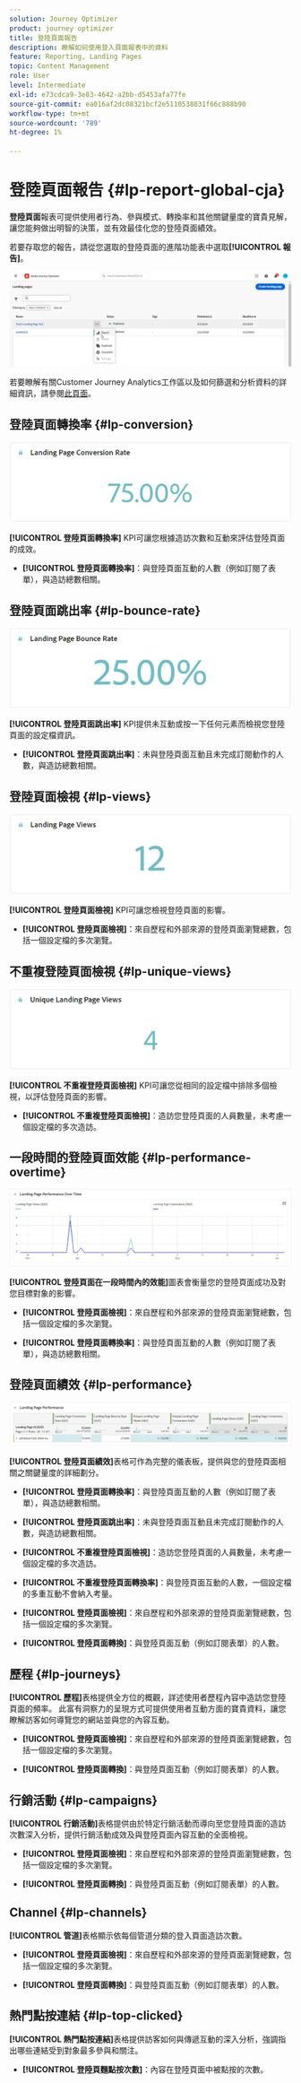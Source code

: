 ```yaml
---
solution: Journey Optimizer
product: journey optimizer
title: 登陸頁面報告
description: 瞭解如何使用登入頁面報表中的資料
feature: Reporting, Landing Pages
topic: Content Management
role: User
level: Intermediate
exl-id: e73cdca9-3e83-4642-a2bb-d5453afa77fe
source-git-commit: ea016af2dc08321bcf2e5110538031f66c888b90
workflow-type: tm+mt
source-wordcount: '789'
ht-degree: 1%

---
```


# 登陸頁面報告 {#lp-report-global-cja}

**登陸頁面**&#x200B;報表可提供使用者行為、參與模式、轉換率和其他關鍵量度的寶貴見解，讓您能夠做出明智的決策，並有效最佳化您的登陸頁面績效。

若要存取您的報告，請從您選取的登陸頁面的進階功能表中選取&#x200B;**[!UICONTROL 報告]**。

![](assets/cja-lp.png)

若要瞭解有關Customer Journey Analytics工作區以及如何篩選和分析資料的詳細資訊，請參閱[此頁面](https://experienceleague.adobe.com/en/docs/analytics-platform/using/cja-workspace/home)。

## 登陸頁面轉換率 {#lp-conversion}

![](assets/cja-lp-conversion-rate.png)

**[!UICONTROL 登陸頁面轉換率]** KPI可讓您根據造訪次數和互動來評估登陸頁面的成效。

* **[!UICONTROL 登陸頁面轉換率]**：與登陸頁面互動的人數（例如訂閱了表單），與造訪總數相關。

## 登陸頁面跳出率 {#lp-bounce-rate}

![](assets/cja-lp-bounce-rate.png)

**[!UICONTROL 登陸頁面跳出率]** KPI提供未互動或按一下任何元素而檢視您登陸頁面的設定檔資訊。

* **[!UICONTROL 登陸頁面跳出率]**：未與登陸頁面互動且未完成訂閱動作的人數，與造訪總數相關。

## 登陸頁面檢視 {#lp-views}

![](assets/cja-lp-views.png)

**[!UICONTROL 登陸頁面檢視]** KPI可讓您檢視登陸頁面的影響。

* **[!UICONTROL 登陸頁面檢視]**：來自歷程和外部來源的登陸頁面瀏覽總數，包括一個設定檔的多次瀏覽。

## 不重複登陸頁面檢視 {#lp-unique-views}

![](assets/cja-lp-unique-views.png)

**[!UICONTROL 不重複登陸頁面檢視]** KPI可讓您從相同的設定檔中排除多個檢視，以評估登陸頁面的影響。

* **[!UICONTROL 不重複登陸頁面檢視]**：造訪您登陸頁面的人員數量，未考慮一個設定檔的多次造訪。

## 一段時間的登陸頁面效能 {#lp-performance-overtime}

![](assets/cja-lp-performance-overtime.png)

**[!UICONTROL 登陸頁面在一段時間內的效能]**&#x200B;圖表會衡量您的登陸頁面成功及對您目標對象的影響。

* **[!UICONTROL 登陸頁面檢視]**：來自歷程和外部來源的登陸頁面瀏覽總數，包括一個設定檔的多次瀏覽。

* **[!UICONTROL 登陸頁面轉換率]**：與登陸頁面互動的人數（例如訂閱了表單），與造訪總數相關。

## 登陸頁面績效 {#lp-performance}

![](assets/cja-lp-performance.png)

**[!UICONTROL 登陸頁面績效]**&#x200B;表格可作為完整的儀表板，提供與您的登陸頁面相關之關鍵量度的詳細劃分。

* **[!UICONTROL 登陸頁面轉換率]**：與登陸頁面互動的人數（例如訂閱了表單），與造訪總數相關。

* **[!UICONTROL 登陸頁面跳出率]**：未與登陸頁面互動且未完成訂閱動作的人數，與造訪總數相關。

* **[!UICONTROL 不重複登陸頁面檢視]**：造訪您登陸頁面的人員數量，未考慮一個設定檔的多次造訪。

* **[!UICONTROL 不重複登陸頁面轉換率]**：與登陸頁面互動的人數，一個設定檔的多重互動不會納入考量。

* **[!UICONTROL 登陸頁面檢視]**：來自歷程和外部來源的登陸頁面瀏覽總數，包括一個設定檔的多次瀏覽。

* **[!UICONTROL 登陸頁面轉換]**：與登陸頁面互動（例如訂閱表單）的人數。

## 歷程 {#lp-journeys}

**[!UICONTROL 歷程]**&#x200B;表格提供全方位的概觀，詳述使用者歷程內容中造訪您登陸頁面的頻率。 此富有洞察力的呈現方式可提供使用者互動方面的寶貴資料，讓您瞭解訪客如何導覽您的網站並與您的內容互動。

* **[!UICONTROL 登陸頁面檢視]**：來自歷程和外部來源的登陸頁面瀏覽總數，包括一個設定檔的多次瀏覽。

* **[!UICONTROL 登陸頁面轉換]**：與登陸頁面互動（例如訂閱表單）的人數。

## 行銷活動 {#lp-campaigns}

**[!UICONTROL 行銷活動]**&#x200B;表格提供由於特定行銷活動而導向至您登陸頁面的造訪次數深入分析，提供行銷活動成效及與登陸頁面內容互動的全面檢視。

* **[!UICONTROL 登陸頁面檢視]**：來自歷程和外部來源的登陸頁面瀏覽總數，包括一個設定檔的多次瀏覽。

* **[!UICONTROL 登陸頁面轉換]**：與登陸頁面互動（例如訂閱表單）的人數。

## Channel {#lp-channels}

**[!UICONTROL 管道]**&#x200B;表格顯示依每個管道分類的登入頁面造訪次數。

* **[!UICONTROL 登陸頁面檢視]**：來自歷程和外部來源的登陸頁面瀏覽總數，包括一個設定檔的多次瀏覽。

* **[!UICONTROL 登陸頁面轉換]**：與登陸頁面互動（例如訂閱表單）的人數。

## 熱門點按連結 {#lp-top-clicked}

**[!UICONTROL 熱門點按連結]**&#x200B;表格提供訪客如何與傳遞互動的深入分析，強調指出哪些連結受到對象最多參與和關注。

* **[!UICONTROL 登陸頁麵點按次數]**：內容在登陸頁面中被點按的次數。
